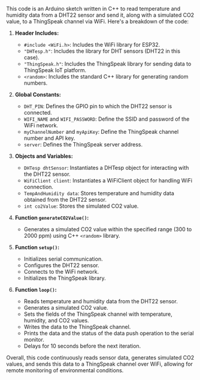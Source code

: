 This code is an Arduino sketch written in C++ to read temperature and humidity data from a DHT22 sensor and send it, along with a simulated CO2 value, to a ThingSpeak channel via WiFi. Here's a breakdown of the code:

1. **Header Includes:**
   - `#include <WiFi.h>`: Includes the WiFi library for ESP32.
   - `"DHTesp.h"`: Includes the library for DHT sensors (DHT22 in this case).
   - `"ThingSpeak.h"`: Includes the ThingSpeak library for sending data to ThingSpeak IoT platform.
   - `<random>`: Includes the standard C++ library for generating random numbers.

2. **Global Constants:**
   - `DHT_PIN`: Defines the GPIO pin to which the DHT22 sensor is connected.
   - `WIFI_NAME` and `WIFI_PASSWORD`: Define the SSID and password of the WiFi network.
   - `myChannelNumber` and `myApiKey`: Define the ThingSpeak channel number and API key.
   - `server`: Defines the ThingSpeak server address.

3. **Objects and Variables:**
   - `DHTesp dhtSensor`: Instantiates a DHTesp object for interacting with the DHT22 sensor.
   - `WiFiClient client`: Instantiates a WiFiClient object for handling WiFi connection.
   - `TempAndHumidity data`: Stores temperature and humidity data obtained from the DHT22 sensor.
   - `int co2Value`: Stores the simulated CO2 value.

4. **Function `generateCO2Value()`:**
   - Generates a simulated CO2 value within the specified range (300 to 2000 ppm) using C++ `<random>` library.

5. **Function `setup()`:**
   - Initializes serial communication.
   - Configures the DHT22 sensor.
   - Connects to the WiFi network.
   - Initializes the ThingSpeak library.
   
6. **Function `loop()`:**
   - Reads temperature and humidity data from the DHT22 sensor.
   - Generates a simulated CO2 value.
   - Sets the fields of the ThingSpeak channel with temperature, humidity, and CO2 values.
   - Writes the data to the ThingSpeak channel.
   - Prints the data and the status of the data push operation to the serial monitor.
   - Delays for 10 seconds before the next iteration.

Overall, this code continuously reads sensor data, generates simulated CO2 values, and sends this data to a ThingSpeak channel over WiFi, allowing for remote monitoring of environmental conditions.
